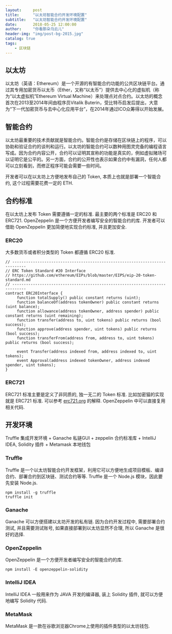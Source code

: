 ```yaml
---
layout:     post
title:      "以太坊智能合约开发环境配置"
subtitle:   "以太坊智能合约开发环境配置"
date:       2018-05-25 12:00:00
author:     "你看那朵乌云儿"
header-img: "img/post-bg-2015.jpg"
catalog: true
tags:
    - 区块链
---
```




## 以太坊

以太坊（英语：Ethereum）是一个开源的有智能合约功能的公共区块链平台。通过其专用加密货币以太币（Ether，又称“以太币”）提供去中心化的虚拟机（称为“以太虚拟机”Ethereum Virtual Machine）来处理点对点合约。以太坊的概念首次在2013至2014年间由程序员Vitalik Buterin，受比特币启发后提出，大意为“下一代加密货币与去中心化应用平台”，在2014年通过ICO众筹得以开始发展。

## 智能合约

以太坊最重要的技术贡献就是智能合约。智能合约是存储在区块链上的程序，可以协助和验证合约的谈判和运行。以太坊的智能合约可以数种用图灵完备的编程语言写成。因为合约内容公开，合约可以证明其宣称的功能是真实的，例如虚拟赌场可以证明它是公平的。另一方面，合约的公开性也表示如果合约中有漏洞，任何人都可以立刻看到，而修正程序可能会需要一些时间。

开发者可以在以太坊上方便地发布自己的 Token, 本质上也就是部署一个智能合约, 这个过程需要花费一定的 ETH. 

## 合约标准

在以太坊上发布 Token 需要遵循一定的标准. 最主要的两个标准是 ERC20 和 ERC721. OpenZeppelin 是一个方便开发者编写安全的智能合约的库. 开发者可以借助 OpenZeppelin 更加简便地实现合约标准, 并且更加安全.

### ERC20

大多数货币或者积分类型的 Token 都遵循 ERC20 标准.

	// ----------------------------------------------------------------------------
	// ERC Token Standard #20 Interface
	// https://github.com/ethereum/EIPs/blob/master/EIPS/eip-20-token-standard.md
	// ----------------------------------------------------------------------------
	contract ERC20Interface {
   		 function totalSupply() public constant returns (uint);
	   	 function balanceOf(address tokenOwner) public constant returns (uint balance);
		 function allowance(address tokenOwner, address spender) public constant returns (uint remaining);
   		 function transfer(address to, uint tokens) public returns (bool success);
    	 function approve(address spender, uint tokens) public returns (bool success);
	     function transferFrom(address from, address to, uint tokens) public returns (bool success);

    	 event Transfer(address indexed from, address indexed to, uint tokens);
	     event Approval(address indexed tokenOwner, address indexed spender, uint tokens);
	}


### ERC721

ERC721 标准主要是定义了非同质的, 独一无二的 Token 标准. 比如加密猫的实现就是 ERC721 标准. 可以参考 [erc721.org](http://erc721.org/) 的解释. OpenZeppelin 中可以直接复用相关代码.

## 开发环境

Truffle 集成开发环境 + Ganache 私链GUI + zeppelin 合约标准库 + IntelliJ IDEA, Solidity 插件 + Metamask 本地钱包

### Truffle

Truffle 是一个以太坊智能合约开发框架，利用它可以方便地生成项目模板、编译合约、部署合约到区块链、测试合约等等. Truffle 是一个 Node.js 模块，因此要先安装 Node.js.  

	npm install -g truffle
	truffle init


### Ganache

Ganache 可以方便搭建以太坊开发的私有链. 因为合约开发过程中, 需要部署合约测试, 并且需要测试账号, 如果直接部署到以太坊显然不合理, 所以 Ganache 是很好的选择.

### OpenZeppelin

OpenZeppelin 是一个方便开发者编写安全的智能合约的库.

	npm install -E openzeppelin-solidity

### IntelliJ IDEA

IntelliJ IDEA 一般用来作为 JAVA 开发的编译器, 装上 Solidity 插件, 就可以方便地编写 Solidity 代码.

### MetaMask

MetaMask 是一款在谷歌浏览器Chrome上使用的插件类型的以太坊钱包.



